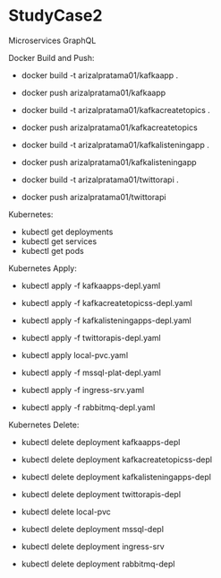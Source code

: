 # StudyCase2
Microservices GraphQL

Docker Build and Push:
- docker build -t arizalpratama01/kafkaapp .
- docker push arizalpratama01/kafkaapp

- docker build -t arizalpratama01/kafkacreatetopics .
- docker push arizalpratama01/kafkacreatetopics

- docker build -t arizalpratama01/kafkalisteningapp .
- docker push arizalpratama01/kafkalisteningapp

- docker build -t arizalpratama01/twittorapi .
- docker push arizalpratama01/twittorapi

Kubernetes:
- kubectl get deployments
- kubectl get services
- kubectl get pods

Kubernetes Apply:
- kubectl apply -f kafkaapps-depl.yaml
- kubectl apply -f kafkacreatetopicss-depl.yaml
- kubectl apply -f kafkalisteningapps-depl.yaml
- kubectl apply -f twittorapis-depl.yaml

- kubectl apply local-pvc.yaml
- kubectl apply -f mssql-plat-depl.yaml
- kubectl apply -f ingress-srv.yaml
- kubectl apply -f rabbitmq-depl.yaml

Kubernetes Delete:
- kubectl delete deployment kafkaapps-depl
- kubectl delete deployment kafkacreatetopicss-depl
- kubectl delete deployment kafkalisteningapps-depl
- kubectl delete deployment twittorapis-depl

- kubectl delete local-pvc
- kubectl delete deployment mssql-depl
- kubectl delete deployment ingress-srv
- kubectl delete deployment rabbitmq-depl
